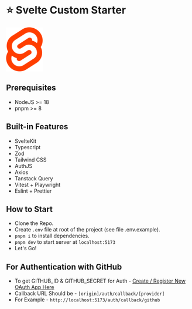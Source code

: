 # ⭐ Svelte Custom Starter

<img src="./static//svelte.svg" alt="sveltekit" width="100">

## Prerequisites

- NodeJS >= 18
- pnpm >= 8

## Built-in Features

- SvelteKit
- Typescript
- Zod
- Tailwind CSS
- AuthJS
- Axios
- Tanstack Query
- Vitest + Playwright
- Eslint + Prettier

## How to Start

- Clone the Repo.
- Create `.env` file at root of the project (see file .env.example).
- `pnpm i` to install dependencies.
- `pnpm dev` to start server at `localhost:5173`
- Let's Go!

## For Authentication with GitHub

- To get GITHUB_ID & GITHUB_SECRET for Auth - [Create / Register New OAuth App Here](https://github.com/settings/applications/new)
- Callback URL Should be - `[origin]/auth/callback/[provider]`
- For Example - `http://localhost:5173/auth/callback/github`
